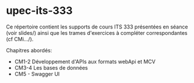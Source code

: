 # upec-its-333

Ce répertoire contient les supports de cours ITS 333 présentées en séance (voir slides/) ainsi que les trames d'exercices à compléter correspondantes (cf CMi.../).

Chapitres abordés:
* CM1-2 Développement d'APIs aux formats webApi et MCV
* CM3-4 Les bases de données
* CM5 - Swagger UI
